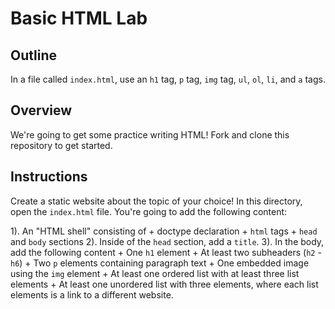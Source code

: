 # Basic HTML Lab

## Outline

In a file called `index.html`, use an `h1` tag, `p` tag, `img` tag, `ul`, `ol`, `li`, and `a` tags. 

## Overview

We're going to get some practice writing HTML! Fork and clone this repository to get started. 

## Instructions

Create a static website about the topic of your choice! In this directory, open the `index.html` file. You're going to add the following content:

1). An "HTML shell" consisting of
	+ doctype declaration
	+ `html` tags
	+ `head` and `body` sections
2). Inside of the `head` section, add a `title`. 
3). In the body, add the following content
	+ One `h1` element
	+ At least two subheaders (`h2` - `h6`)
	+ Two `p` elements containing paragraph text
	+ One embedded image using the `img` element
	+ At least one ordered list with at least three list elements
	+ At least one unordered list with three elements, where each list elements is a link to a different website. 


